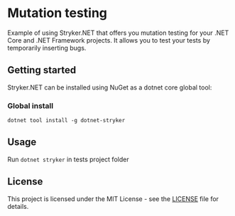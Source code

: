 # Mutation testing

Example of using Stryker.NET that offers you mutation testing for your .NET Core and .NET Framework projects. It allows you to test your tests by temporarily inserting bugs.

## Getting started

Stryker.NET can be installed using NuGet as a dotnet core global tool:

### Global install

`dotnet tool install -g dotnet-stryker`

## Usage

Run `dotnet stryker` in tests project folder

## License

This project is licensed under the MIT License - see the [LICENSE](https://github.com/cryoland/mutationtesting/blob/master/LICENSE) file for details.